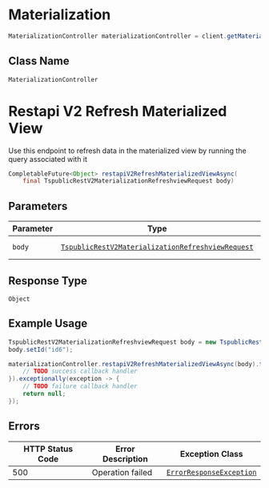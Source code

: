 # Materialization

```java
MaterializationController materializationController = client.getMaterializationController();
```

## Class Name

`MaterializationController`


# Restapi V2 Refresh Materialized View

Use this endpoint to refresh data in the materialized view by running the query associated with it

```java
CompletableFuture<Object> restapiV2RefreshMaterializedViewAsync(
    final TspublicRestV2MaterializationRefreshviewRequest body)
```

## Parameters

| Parameter | Type | Tags | Description |
|  --- | --- | --- | --- |
| `body` | [`TspublicRestV2MaterializationRefreshviewRequest`](../../doc/models/tspublic-rest-v2-materialization-refreshview-request.md) | Body, Required | - |

## Response Type

`Object`

## Example Usage

```java
TspublicRestV2MaterializationRefreshviewRequest body = new TspublicRestV2MaterializationRefreshviewRequest();
body.setId("id6");

materializationController.restapiV2RefreshMaterializedViewAsync(body).thenAccept(result -> {
    // TODO success callback handler
}).exceptionally(exception -> {
    // TODO failure callback handler
    return null;
});
```

## Errors

| HTTP Status Code | Error Description | Exception Class |
|  --- | --- | --- |
| 500 | Operation failed | [`ErrorResponseException`](../../doc/models/error-response-exception.md) |

